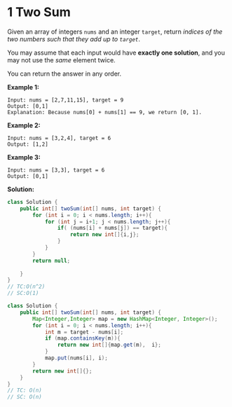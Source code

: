 # 1 Two Sum

Given an array of integers `nums` and an integer `target`, return *indices of the two numbers such that they add up to `target`*.

You may assume that each input would have **exactly one solution**, and you may not use the *same* element twice.

You can return the answer in any order.

 

**Example 1:**

```
Input: nums = [2,7,11,15], target = 9
Output: [0,1]
Explanation: Because nums[0] + nums[1] == 9, we return [0, 1].
```

**Example 2:**

```
Input: nums = [3,2,4], target = 6
Output: [1,2]
```

**Example 3:**

```
Input: nums = [3,3], target = 6
Output: [0,1]
```



**Solution:**

```java
class Solution {
    public int[] twoSum(int[] nums, int target) {
        for (int i = 0; i < nums.length; i++){
            for (int j = i+1; j < nums.length; j++){
                if( (nums[i] + nums[j]) == target){
                    return new int[]{i,j};
                }
            }
        }
        return null;
        
    }
}
// TC:O(n^2)
// SC:O(1)
```



```java
class Solution {
    public int[] twoSum(int[] nums, int target) {
        Map<Integer,Integer> map = new HashMap<Integer, Integer>();
        for (int i = 0; i < nums.length; i++){
            int m = target - nums[i];
            if (map.containsKey(m)){
                return new int[]{map.get(m),  i};
            }
            map.put(nums[i], i);
        }
        return new int[]{};
    }
}
// TC: O(n)
// SC: O(n)
```

